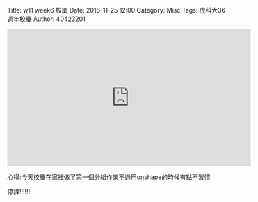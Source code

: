 Title: w11 week6 校慶
Date: 2016-11-25 12:00
Category: Misc
Tags: 虎科大36週年校慶
Author: 40423201

<!-- PELICAN_END_SUMMARY -->

<iframe width="560" height="315" src="https://www.youtube.com/embed/JFKJpplaqDs" frameborder="0" allowfullscreen></iframe>

 心得:今天校慶在家裡做了第一個分組作業不過用onshape的時候有點不習慣

停課!!!!!!